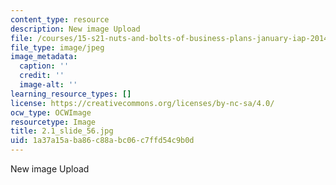 ```yaml
---
content_type: resource
description: New image Upload
file: /courses/15-s21-nuts-and-bolts-of-business-plans-january-iap-2014/1a37a15aba86c88abc06c7ffd54c9b0d_2.1_slide_56.jpg
file_type: image/jpeg
image_metadata:
  caption: ''
  credit: ''
  image-alt: ''
learning_resource_types: []
license: https://creativecommons.org/licenses/by-nc-sa/4.0/
ocw_type: OCWImage
resourcetype: Image
title: 2.1_slide_56.jpg
uid: 1a37a15a-ba86-c88a-bc06-c7ffd54c9b0d
---
```

New image Upload